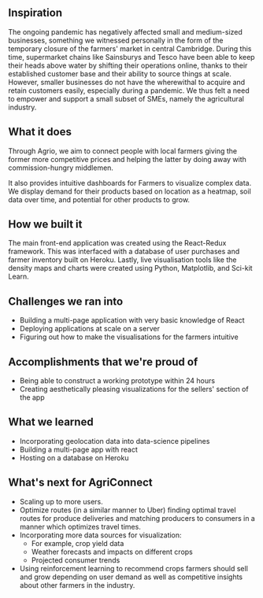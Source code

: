 ## Inspiration
The ongoing pandemic has negatively affected small and medium-sized businesses, something we witnessed personally in the form of the temporary closure of the farmers' market in central Cambridge. During this time, supermarket chains like Sainsburys and Tesco have been able to keep their heads above water by shifting their operations online, thanks to their established customer base and their ability to source things at scale. However, smaller businesses do not have the wherewithal to acquire and retain customers easily, especially during a pandemic. We thus felt a need to empower and support a small subset of SMEs, namely the agricultural industry. 

## What it does
Through Agrio, we aim to connect people with local farmers giving the former more competitive prices and helping the latter by doing away with commission-hungry middlemen.

It also provides intuitive dashboards for Farmers to visualize complex data. We display demand for their products based on location as a heatmap, soil data over time, and potential for other products to grow.

## How we built it
The main front-end application was created using the React-Redux framework. This was interfaced with a database of user purchases and farmer inventory built on Heroku. Lastly, live visualisation tools like the density maps and charts were created using Python, Matplotlib, and Sci-kit Learn.

## Challenges we ran into
- Building a multi-page application with very basic knowledge of React
- Deploying applications at scale on a server
- Figuring out how to make the visualisations for the farmers intuitive

## Accomplishments that we're proud of
- Being able to construct a working prototype within 24 hours
- Creating aesthetically pleasing visualizations for the sellers' section of the app

## What we learned
- Incorporating geolocation data into data-science pipelines
- Building a multi-page app with react
- Hosting on a database on Heroku

## What's next for AgriConnect
- Scaling up to more users.
- Optimize routes (in a similar manner to Uber) finding optimal travel routes for produce deliveries and matching producers to consumers in a manner which optimizes travel times.
- Incorporating more data sources for visualization:
	- For example, crop yield data
	- Weather forecasts and impacts on different crops
	- Projected consumer trends
- Using reinforcement learning to recommend crops farmers should sell and grow depending on user demand as well as competitive insights about other farmers in the industry. 
